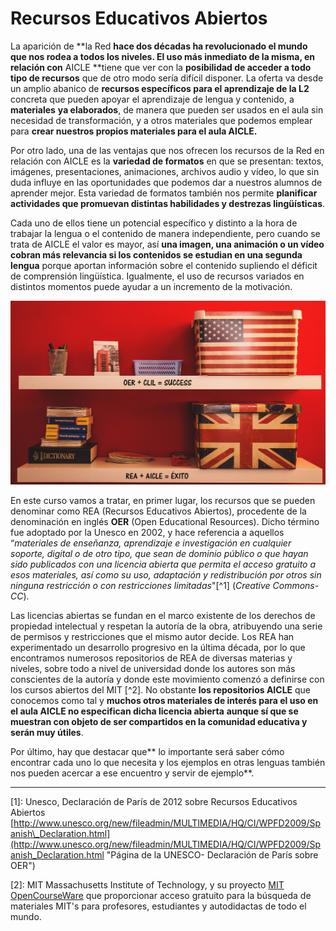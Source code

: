 # Recursos Educativos Abiertos

La aparición de **la Red **hace dos décadas ha revolucionado el mundo que nos rodea a todos los niveles. El uso más inmediato de la misma, en relación con** AICLE **tiene que ver con la **posibilidad de acceder a todo tipo de recursos** que de otro modo sería difícil disponer. La oferta va desde un amplio abanico de **recursos específicos para el aprendizaje de la L2** concreta que pueden apoyar el aprendizaje de lengua y contenido, a **materiales** **ya elaborados**, de manera que pueden ser usados en el aula sin necesidad de transformación, y a otros materiales que podemos emplear para **crear nuestros propios materiales para el aula AICLE.**

Por otro lado, una de las ventajas que nos ofrecen los recursos de la Red en relación con AICLE es la **variedad de formatos** en que se presentan: textos, imágenes, presentaciones, animaciones, archivos audio y vídeo, lo que sin duda influye en las oportunidades que podemos dar a nuestros alumnos de aprender mejor. Esta variedad de formatos también nos permite **planificar actividades que promuevan distintas habilidades y destrezas lingüísticas**.

Cada uno de ellos tiene un potencial específico y distinto a la hora de trabajar la lengua o el contenido de manera independiente, pero cuando se trata de AICLE el valor es mayor, así **una imagen, una animación o un vídeo cobran más relevancia si los contenidos se estudian en una segunda lengua** porque aportan información sobre el contenido supliendo el déficit de comprensión lingüística. Igualmente, el uso de recursos variados en distintos momentos puede ayudar a un incremento de la motivación.

![](/assets/REA_AICLE_CM_BLOQUE_2.jpg)

En este curso vamos a tratar, en primer lugar, los recursos que se pueden denominar como REA \(Recursos Educativos Abiertos\), procedente de la denominación en inglés **OER** \(Open Educational Resources\). Dicho término fue adoptado por la Unesco en 2002, y hace referencia a aquellos “_materiales de enseñanza, aprendizaje e investigación en cualquier soporte, digital o de otro tipo, que sean de dominio público o que hayan sido publicados con una licencia abierta que permita el acceso gratuito a esos materiales, así como su uso, adaptación y redistribución por otros sin ninguna restricción o con restricciones limitadas_"[^1] \(_Creative Commons- CC_\).

Las licencias abiertas se fundan en el marco existente de los derechos de propiedad intelectual y respetan la autoría de la obra, atribuyendo una serie de permisos y restricciones que el mismo autor decide. Los REA han experimentado un desarrollo progresivo en la última década, por lo que encontramos numerosos repositorios de REA de diversas materias y niveles, sobre todo a nivel de universidad donde los autores son más conscientes de la autoría y donde este movimiento comenzó a definirse con los cursos abiertos del MIT [^2]. No obstante **los repositorios AICLE** que conocemos como tal y **muchos otros materiales de interés para el uso en el aula AICLE no especifican dicha licencia abierta** **aunque sí que se muestran con objeto de ser compartidos en la comunidad educativa y serán muy útiles**. 

Por último, hay que destacar que** lo importante será saber cómo encontrar cada uno lo que necesita y los ejemplos en otras lenguas también nos pueden acercar a ese encuentro y servir de ejemplo**.

---

\[1\]: Unesco, Declaración de París de 2012 sobre Recursos Educativos Abiertos [http://www.unesco.org/new/fileadmin/MULTIMEDIA/HQ/CI/WPFD2009/Spanish\_Declaration.html](http://www.unesco.org/new/fileadmin/MULTIMEDIA/HQ/CI/WPFD2009/Spanish_Declaration.html "Página de la UNESCO- Declaración de París sobre OER")

\[2\]: MIT Massachusetts Institute of Technology, y su proyecto [MIT OpenCourseWare](http://ocw.mit.edu/index.htm "MIT OpenCourseWare") que proporcionar acceso gratuito para la búsqueda de materiales MIT's para profesores, estudiantes y autodidactas de todo el mundo.



